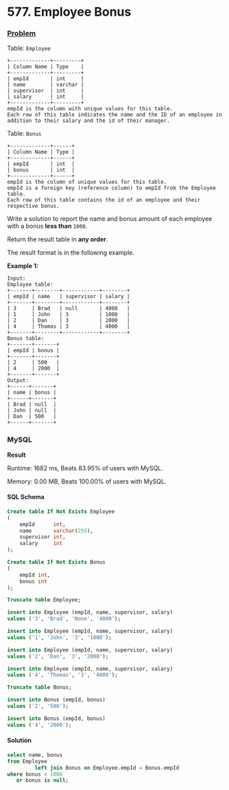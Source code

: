 # 577. Employee Bonus

### [Problem](https://leetcode.com/problems/employee-bonus/)

Table: `Employee`

```
+-------------+---------+
| Column Name | Type    |
+-------------+---------+
| empId       | int     |
| name        | varchar |
| supervisor  | int     |
| salary      | int     |
+-------------+---------+
empId is the column with unique values for this table.
Each row of this table indicates the name and the ID of an employee in addition to their salary and the id of their manager.
```

Table: `Bonus`

```
+-------------+------+
| Column Name | Type |
+-------------+------+
| empId       | int  |
| bonus       | int  |
+-------------+------+
empId is the column of unique values for this table.
empId is a foreign key (reference column) to empId from the Employee table.
Each row of this table contains the id of an employee and their respective bonus.
```

Write a solution to report the name and bonus amount of each employee with a bonus **less than** `1000`.

Return the result table in **any order**.

The result format is in the following example.

**Example 1:**

```
Input: 
Employee table:
+-------+--------+------------+--------+
| empId | name   | supervisor | salary |
+-------+--------+------------+--------+
| 3     | Brad   | null       | 4000   |
| 1     | John   | 3          | 1000   |
| 2     | Dan    | 3          | 2000   |
| 4     | Thomas | 3          | 4000   |
+-------+--------+------------+--------+
Bonus table:
+-------+-------+
| empId | bonus |
+-------+-------+
| 2     | 500   |
| 4     | 2000  |
+-------+-------+
Output: 
+------+-------+
| name | bonus |
+------+-------+
| Brad | null  |
| John | null  |
| Dan  | 500   |
+------+-------+
```

### MySQL

**Result**

Runtime: 1682 ms, Beats 83.95% of users with MySQL.

Memory: 0.00 MB, Beats 100.00% of users with MySQL.

#### SQL Schema

```sql
Create table If Not Exists Employee
(
    empId      int,
    name       varchar(255),
    supervisor int,
    salary     int
);

Create table If Not Exists Bonus
(
    empId int,
    bonus int
);

Truncate table Employee;

insert into Employee (empId, name, supervisor, salary)
values ('3', 'Brad', 'None', '4000');

insert into Employee (empId, name, supervisor, salary)
values ('1', 'John', '3', '1000');

insert into Employee (empId, name, supervisor, salary)
values ('2', 'Dan', '3', '2000');

insert into Employee (empId, name, supervisor, salary)
values ('4', 'Thomas', '3', '4000');

Truncate table Bonus;

insert into Bonus (empId, bonus)
values ('2', '500');

insert into Bonus (empId, bonus)
values ('4', '2000');
```

#### Solution

```sql
select name, bonus
from Employee
         left join Bonus on Employee.empId = Bonus.empId
where bonus < 1000
   or bonus is null;
```
